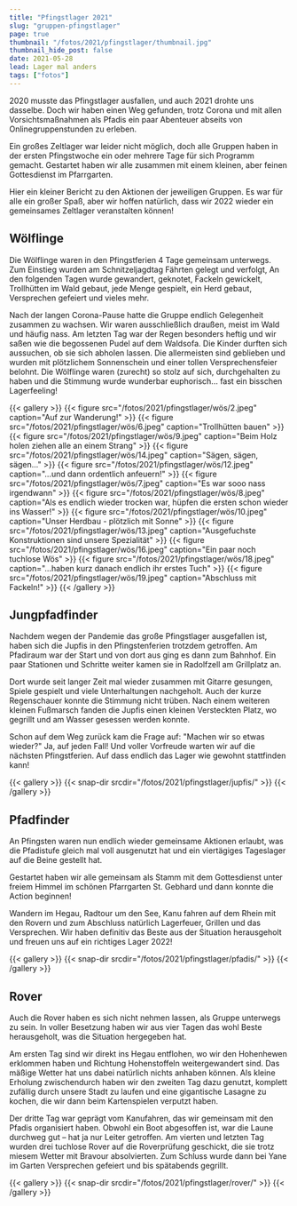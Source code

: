 ```yaml
---
title: "Pfingstlager 2021"
slug: "gruppen-pfingstlager"
page: true
thumbnail: "/fotos/2021/pfingstlager/thumbnail.jpg"
thumbnail_hide_post: false
date: 2021-05-28
lead: Lager mal anders
tags: ["fotos"]
---
```


2020 musste das Pfingstlager ausfallen, und auch 2021 drohte uns dasselbe. Doch
wir haben einen Weg gefunden, trotz Corona und mit allen Vorsichtsmaßnahmen als
Pfadis ein paar Abenteuer abseits von Onlinegruppenstunden zu erleben.

Ein großes Zeltlager war leider nicht möglich, doch alle Gruppen haben in der
ersten Pfingstwoche ein oder mehrere Tage für sich Programm gemacht. Gestartet
haben wir alle zusammen mit einem kleinen, aber feinen Gottesdienst im
Pfarrgarten.

Hier ein kleiner Bericht zu den Aktionen der jeweiligen Gruppen. Es war für alle
ein großer Spaß, aber wir hoffen natürlich, dass wir 2022 wieder ein gemeinsames
Zeltlager veranstalten können!

## Wölflinge

Die Wölflinge waren in den Pfingstferien 4 Tage gemeinsam unterwegs. Zum
Einstieg wurden am Schnitzeljagdtag Fährten gelegt und verfolgt, An den
folgenden Tagen wurde gewandert, geknotet, Fackeln gewickelt, Trollhütten im
Wald gebaut, jede Menge gespielt, ein Herd gebaut, Versprechen gefeiert und
vieles mehr.

Nach der langen Corona-Pause hatte die Gruppe endlich Gelegenheit zusammen zu
wachsen. Wir waren ausschließlich draußen, meist im Wald und häufig nass. Am
letzten Tag war der Regen besonders heftig und wir saßen wie die begossenen
Pudel auf dem Waldsofa. Die Kinder durften sich aussuchen, ob sie sich abholen
lassen. Die allermeisten sind geblieben und wurden mit plötzlichem Sonnenschein
und einer tollen Versprechensfeier belohnt. Die Wölflinge waren (zurecht) so
stolz auf sich, durchgehalten zu haben und die Stimmung wurde wunderbar
euphorisch... fast ein bisschen Lagerfeeling!

{{< gallery >}}
  {{< figure src="/fotos/2021/pfingstlager/wös/2.jpeg" caption="Auf zur Wanderung!" >}}
  {{< figure src="/fotos/2021/pfingstlager/wös/6.jpeg" caption="Trollhütten bauen" >}}
  {{< figure src="/fotos/2021/pfingstlager/wös/9.jpeg" caption="Beim Holz holen ziehen alle an einem Strang" >}}
  {{< figure src="/fotos/2021/pfingstlager/wös/14.jpeg" caption="Sägen, sägen, sägen..." >}}
  {{< figure src="/fotos/2021/pfingstlager/wös/12.jpeg" caption="...und dann ordentlich anfeuern!" >}}
  {{< figure src="/fotos/2021/pfingstlager/wös/7.jpeg" caption="Es war sooo nass irgendwann" >}}
  {{< figure src="/fotos/2021/pfingstlager/wös/8.jpeg" caption="Als es endlich wieder trocken war, hüpfen die ersten schon wieder ins Wasser!" >}}
  {{< figure src="/fotos/2021/pfingstlager/wös/10.jpeg" caption="Unser Herdbau - plötzlich mit Sonne" >}}
  {{< figure src="/fotos/2021/pfingstlager/wös/13.jpeg" caption="Ausgefuchste Konstruktionen sind unsere Spezialität" >}}
  {{< figure src="/fotos/2021/pfingstlager/wös/16.jpeg" caption="Ein paar noch tuchlose Wös" >}}
  {{< figure src="/fotos/2021/pfingstlager/wös/18.jpeg" caption="...haben kurz danach endlich ihr erstes Tuch" >}}
  {{< figure src="/fotos/2021/pfingstlager/wös/19.jpeg" caption="Abschluss mit Fackeln!" >}}
{{< /gallery >}}

## Jungpfadfinder

Nachdem wegen der Pandemie das große Pfingstlager ausgefallen ist, haben sich
die Jupfis in den Pfingstenferien trotzdem getroffen. Am Pfadiraum war der Start
und von dort aus ging es dann zum Bahnhof. Ein paar Stationen und Schritte
weiter kamen sie in Radolfzell am Grillplatz an.

Dort wurde seit langer Zeit mal wieder zusammen mit Gitarre gesungen, Spiele
gespielt und viele Unterhaltungen nachgeholt. Auch der kurze Regenschauer konnte
die Stimmung nicht trüben. Nach einem weiteren kleinen Fußmarsch fanden die
Jupfis einen kleinen Versteckten Platz, wo gegrillt und am Wasser gesessen
werden konnte.

Schon auf dem Weg zurück kam die Frage auf: "Machen wir so etwas wieder?" Ja,
auf jeden Fall! Und voller Vorfreude warten wir auf die nächsten Pfingstferien.
Auf dass endlich das Lager wie gewohnt stattfinden kann!

{{< gallery >}}
  {{< snap-dir srcdir="/fotos/2021/pfingstlager/jupfis/" >}}
{{< /gallery >}}

## Pfadfinder

An Pfingsten waren nun endlich wieder gemeinsame Aktionen erlaubt, was die
Pfadistufe gleich mal voll ausgenutzt hat und ein viertägiges Tageslager auf die
Beine gestellt hat.

Gestartet haben wir alle gemeinsam als Stamm mit dem Gottesdienst unter freiem
Himmel im schönen Pfarrgarten St. Gebhard und dann konnte die Action beginnen!


Wandern im Hegau, Radtour um den See, Kanu fahren auf dem Rhein mit den Rovern
und zum Abschluss natürlich Lagerfeuer, Grillen und das Versprechen. Wir haben
definitiv das Beste aus der Situation herausgeholt und freuen uns auf ein
richtiges Lager 2022!

{{< gallery >}}
  {{< snap-dir srcdir="/fotos/2021/pfingstlager/pfadis/" >}}
{{< /gallery >}}


## Rover

Auch die Rover haben es sich nicht nehmen lassen, als Gruppe unterwegs zu sein.
In voller Besetzung haben wir aus vier Tagen das wohl Beste herausgeholt, was
die Situation hergegeben hat.

Am ersten Tag sind wir direkt ins Hegau entflohen, wo wir den Hohenhewen
erklommen haben und Richtung Hohenstoffeln weitergewandert sind. Das mäßige
Wetter hat uns dabei natürlich nichts anhaben können. Als kleine Erholung
zwischendurch haben wir den zweiten Tag dazu genutzt, komplett zufällig durch
unsere Stadt zu laufen und eine gigantische Lasagne zu kochen, die wir dann beim
Kartenspielen verputzt haben.

Der dritte Tag war geprägt vom Kanufahren, das wir gemeinsam mit den Pfadis
organisiert haben. Obwohl ein Boot abgesoffen ist, war die Laune durchweg gut –
hat ja nur Leiter getroffen. Am vierten und letzten Tag wurden drei tuchlose
Rover auf die Roverprüfung geschickt, die sie trotz miesem Wetter mit Bravour
absolvierten. Zum Schluss wurde dann bei Yane im Garten Versprechen gefeiert und
bis spätabends gegrillt.

{{< gallery >}}
  {{< snap-dir srcdir="/fotos/2021/pfingstlager/rover/" >}}
{{< /gallery >}}
